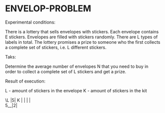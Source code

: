 # ENVELOP-PROBLEM
Experimental conditions:

There is a lottery that sells envelopes with stickers. Each envelope contains E stickers. Envelopes are filled with stickers randomly. There are L types of labels in total. The lottery promises a prize to someone who the first collects a complete set of stickers, i.e. L different stickers. 

Taks:

Determine the average number of envelopes N that you need to buy in order to collect a complete set of L stickers and get a prize.

Result of execution:

L - amount of stickers in the envelope
K - amount of stickers in the kit

\L |5| 
K  | |
   | |  
5__|2|
